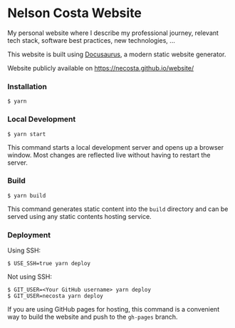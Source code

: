 # Nelson Costa Website

My personal website where I describe my professional journey, relevant tech stack, 
software best practices, new technologies, ...

This website is built using [Docusaurus](https://docusaurus.io/), a modern static website generator.

Website publicly available on https://necosta.github.io/website/

### Installation

```
$ yarn
```

### Local Development

```
$ yarn start
```

This command starts a local development server and opens up a browser window. 
Most changes are reflected live without having to restart the server.

### Build

```
$ yarn build
```

This command generates static content into the `build` directory and can be served using any 
static contents hosting service.

### Deployment

Using SSH:

```
$ USE_SSH=true yarn deploy
```

Not using SSH:

```
$ GIT_USER=<Your GitHub username> yarn deploy
$ GIT_USER=necosta yarn deploy
```

If you are using GitHub pages for hosting, this command is a convenient way to build the website 
and push to the `gh-pages` branch.

